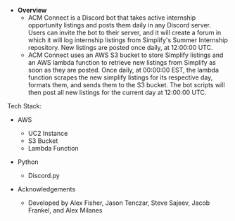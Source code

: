 - **Overview**
    - ACM Connect is a Discord bot that takes active internship opportunity listings and posts them daily in any Discord server. Users can invite the bot to their server, and it will create a forum in which it will log internship listings from Simplify's Summer Internship repository. New listings are posted once daily, at 12:00:00 UTC. 
    - ACM Connect uses an AWS S3 bucket to store Simplify listings and an AWS lambda function to retrieve new listings from Simplify as soon as they are posted. Once daily, at 00:00:00 EST, the lambda function scrapes the new simplify listings for its respective day, formats them, and sends them to the S3 bucket. The bot scripts will then post all new listings for the current day at 12:00:00 UTC.

Tech Stack:
  - AWS
    - UC2 Instance
    - S3 Bucket
    - Lambda Function
  - Python
    - Discord.py

- Acknowledgements
    - Developed by Alex Fisher, Jason Tenczar, Steve Sajeev, Jacob Frankel, and Alex Milanes
